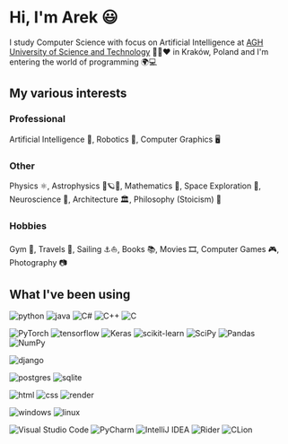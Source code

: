 # Hi, I'm Arek 😃
I study Computer Science with focus on Artificial Intelligence at [AGH University of Science and Technology](https://www.agh.edu.pl/) :green_heart::black_heart::heart: in Kraków, Poland and I'm entering the world of programming 🌍💻

## My various interests
### Professional

Artificial Intelligence 👾, Robotics 🤖, Computer Graphics 🖥️

### Other

Physics ⚛️, Astrophysics 🔭🪐🌌, Mathematics 🧮, Space Exploration 🚀, Neuroscience 🧠, Architecture 🏛️, Philosophy (Stoicism) 📜

### Hobbies
Gym 💪, Travels 🧭, Sailing ⚓⛵, Books 📚, Movies 🎞️, Computer Games 🎮, Photography 📷

## What I've been using
![python](https://img.shields.io/static/v1?label=&message=python&style=for-the-badge&logo=python&logoColor=blue&color=fed142)
![java](https://img.shields.io/badge/Java-ED8B00?style=for-the-badge&logo=openjdk&logoColor=white)
![C#](https://img.shields.io/badge/C%23-239120?style=for-the-badge&logo=c-sharp&logoColor=white)
![C++](https://img.shields.io/badge/C%2B%2B-00599C?style=for-the-badge&logo=c%2B%2B&logoColor=white)
![C](https://img.shields.io/badge/C-00599C?style=for-the-badge&logo=c&logoColor=white)

![PyTorch](https://img.shields.io/badge/PyTorch-%23EE4C2C.svg?style=for-the-badge&logo=PyTorch&logoColor=white)
![tensorflow](https://img.shields.io/badge/TensorFlow-FF6F00?style=for-the-badge&logo=tensorflow&logoColor=white)
![Keras](https://img.shields.io/badge/Keras-%23D00000.svg?style=for-the-badge&logo=Keras&logoColor=white)
![scikit-learn](https://img.shields.io/badge/scikit--learn-%23F7931E.svg?style=for-the-badge&logo=scikit-learn&logoColor=white)
![SciPy](https://img.shields.io/badge/SciPy-%230C55A5.svg?style=for-the-badge&logo=scipy&logoColor=%white)
![Pandas](https://img.shields.io/badge/pandas-%23150458.svg?style=for-the-badge&logo=pandas&logoColor=white)
![NumPy](https://img.shields.io/badge/numpy-%23013243.svg?style=for-the-badge&logo=numpy&logoColor=white)

![django](https://img.shields.io/static/v1?label=&message=Django&style=for-the-badge&logo=django&color=003A2B)

![postgres](https://img.shields.io/static/v1?label=&message=postgresql&style=for-the-badge&logo=postgresql&logoColor=white&color=blue)
![sqlite](https://img.shields.io/badge/SQLite-07405E?style=for-the-badge&logo=sqlite&logoColor=white)

![html](https://img.shields.io/badge/HTML-239120?style=for-the-badge&logo=html5&logoColor=white)
![css](https://img.shields.io/badge/CSS-239120?&style=for-the-badge&logo=css3&logoColor=white)
![render](https://img.shields.io/static/v1?label=&message=render&style=for-the-badge&logo=render&logoColor=47e7ba&color=white)

![windows](https://img.shields.io/badge/Windows-0078D6?style=for-the-badge&logo=windows&logoColor=white)
![linux](https://img.shields.io/badge/Linux-FCC624?style=for-the-badge&logo=linux&logoColor=black)

![Visual Studio Code](https://img.shields.io/badge/Visual%20Studio%20Code-0078d7.svg?style=for-the-badge&logo=visual-studio-code&logoColor=white)
![PyCharm](https://img.shields.io/badge/pycharm-143?style=for-the-badge&logo=pycharm&logoColor=black&color=black&labelColor=green)
![IntelliJ IDEA](https://img.shields.io/badge/IntelliJIDEA-000000.svg?style=for-the-badge&logo=intellij-idea&logoColor=white)
![Rider](https://img.shields.io/badge/Rider-000000.svg?style=for-the-badge&logo=Rider&logoColor=white&color=black&labelColor=crimson)
![CLion](https://img.shields.io/badge/CLion-black?style=for-the-badge&logo=clion&logoColor=white)
